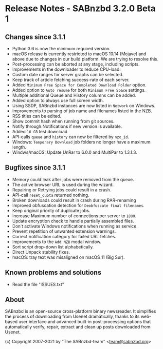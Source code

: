 Release Notes - SABnzbd 3.2.0 Beta 1
=========================================================

## Changes since 3.1.1
- Python 3.6 is now the minimum required version. 
- macOS release is currently restricted to macOS 10.14 (Mojave) and above 
  due to changes in our build platform. We are trying to resolve this.
- Post-processing can be aborted at any stage, including scripts.
- Improvements in the downloader to reduce CPU-load.
- Custom date ranges for server graphs can be selected.
- Keep track of article fetching success-rate of each server.
- Added `Minimum Free Space for Completed Download Folder` option.
- Added option to `Auto resume` for both `Minimum Free Space` settings.
- Multiple additional Queue and History columns can be added.
- Added option to always use full screen width.
- Using SSDP, SABnzbd instances are now listed in `Network` on Windows.
- Improvements to parsing of job name and filenames listed in the NZB.
- RSS titles can be edited.
- Show commit hash when running from git sources.
- Notify through Notifications if new version is available.
- Added `10 GB` test download.
- API-calls `queue` and `history` can now be filtered by `nzo_id`.
- Windows: `Temporary Download` job folders no longer have a maximum length.
- Windws/macOS: Update UnRar to 6.0.0 and MultiPar to 1.3.1.3.

## Bugfixes since 3.1.1
- Memory could leak after jobs were removed from the queue.
- The active browser URL is used during the wizard.
- Repairing or Retrying jobs could result in a crash.  
- API-call `reset_quota` returned nothing.
- Broken downloads could result in crash during RAR-renaming  
- Improved obfuscation detection for `Deobfuscate final filenames`.
- Keep original priority of duplicate jobs.
- Increase Maximum number of connections per server to `1000`.
- Update encryption check to handle partially assembled files.
- Don't activate Windows notifications when running as service.
- Prevent repetition of unwanted extension warnings.
- Correct notification category for failed URL fetches.
- Improvements to the `Add NZB` modal window.
- Sort script drop-down list alphabetically.
- Direct Unpack stability fixes.
- macOS: tray text was misaligned on macOS 11 (Big Sur).

## Known problems and solutions
- Read the file "ISSUES.txt"

## About
  SABnzbd is an open-source cross-platform binary newsreader.
  It simplifies the process of downloading from Usenet dramatically, thanks
  to its web-based user interface and advanced built-in post-processing options
  that automatically verify, repair, extract and clean up posts downloaded
  from Usenet.

  (c) Copyright 2007-2021 by "The SABnzbd-team" \<team@sabnzbd.org\>
